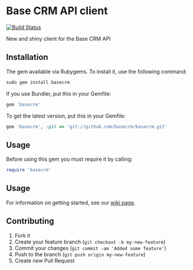 # Base CRM API client

[![Build Status](https://travis-ci.org/basecrm/basecrm.png?branch=master)](https://travis-ci.org/basecrm/basecrm)

New and shiny client for the Base CRM API

## Installation

The gem available via Rubygems. To install it, use the following command:

```ruby
sudo gem install basecrm
```

If you use Bundler, put this in your Gemfile:

```ruby
gem 'basecrm'
```

To get the latest version, put this in your Gemfile:

```ruby
gem 'basecrm', :git => 'git://github.com/basecrm/basecrm.git'
```

## Usage

Before using this gem you must require it by calling:

```ruby
require 'basecrm'
```

## Usage

For information on getting started, see our [wiki page](https://github.com/basecrm/basecrm/wiki).

## Contributing

1. Fork it
2. Create your feature branch (`git checkout -b my-new-feature`)
3. Commit your changes (`git commit -am 'Added some feature'`)
4. Push to the branch (`git push origin my-new-feature`)
5. Create new Pull Request
